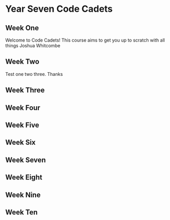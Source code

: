 [//]: # (This is the plan for Year Eight)

# Year Seven Code Cadets

## Week One

Welcome to Code Cadets! This course aims to get you up to scratch with all things Joshua Whitcombe

## Week Two

Test one two three. Thanks
## Week Three

## Week Four

## Week Five

## Week Six

## Week Seven

## Week Eight

## Week Nine

## Week Ten
